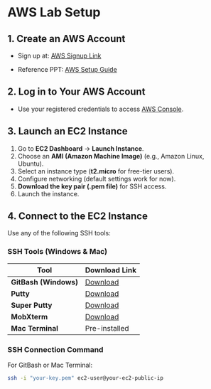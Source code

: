 # AWS Lab Setup

## 1. Create an AWS Account
- Sign up at: [AWS Signup Link](https://signin.aws.amazon.com/signup?request_type=register)
  
- Reference PPT: [AWS Setup Guide](https://docs.google.com/document/d/1Mt8aaR8A8oNvutPVPf9ksik5V8LhHX9Q/edit#heading=h.xsn31xvaqv0q)

## 2. Log in to Your AWS Account
- Use your registered credentials to access [AWS Console](https://aws.amazon.com/console/).

## 3. Launch an EC2 Instance
1. Go to **EC2 Dashboard** → **Launch Instance**.
2. Choose an **AMI (Amazon Machine Image)** (e.g., Amazon Linux, Ubuntu).
3. Select an instance type (**t2.micro** for free-tier users).
4. Configure networking (default settings work for now).
5. **Download the key pair (.pem file)** for SSH access.
6. Launch the instance.

## 4. Connect to the EC2 Instance
Use any of the following SSH tools:

### **SSH Tools (Windows & Mac)**
| Tool | Download Link |
|------|--------------|
| **GitBash (Windows)** | [Download](https://git-scm.com/downloads) |
| **Putty** | [Download](https://www.chiark.greenend.org.uk/~sgtatham/putty/latest.html) |
| **Super Putty** | [Download](https://github.com/jimradford/superputty) |
| **MobXterm** | [Download](https://mobaxterm.mobatek.net/download.html) |
| **Mac Terminal** | Pre-installed |

### **SSH Connection Command**
For GitBash or Mac Terminal:
```bash
ssh -i "your-key.pem" ec2-user@your-ec2-public-ip

